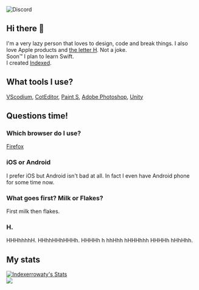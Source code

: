 ![Discord](https://img.shields.io/badge/Discord-Index%231337-%237289DA?style=for-the-badge&logo=discord&logoColor=White)
<h2 align="left">Hi there 👋</h2>
<p align="left">
  I'm a very lazy person that loves to design, code and break things. I also love Apple products and <a href="https://reddit.com/r/TheLetterH">the letter H</a>. Not a joke.<br>
  Soon™ I plan to learn Swift.<br>
  I created <a href="https://github.com/team-indexed">Indexed</a>.
</p>

<h2 align="left">What tools I use?</h2>
<p><a href="https://vscodium.com/">VScodium</a>, <a href="https://coteditor.com/">CotEditor</a>, <a href="https://apps.apple.com/us/app/paint-s/id736473980">Paint S</a>, <a href="https://www.adobe.com/products/photoshop.html">Adobe Photoshop</a>, <a href="https://unity.com">Unity</a></p>

<h2>Questions time!</h2>

<h3>Which browser do I use?</h3>
<p><a href="https://www.mozilla.org/pl/firefox/new/">Firefox</a></p>

<h3>iOS or Android</h3>
<p>I prefer iOS but Android isn't bad at all. In fact I even have Android phone for some time now.</p>

<h3>What goes first? Milk or Flakes?</h3>
<p>First milk then flakes.</p>

<h3>H.</h3>
<p>HHHhhhhH. HHhhHHhHHHh. HHHHh h hhHhh hHHHhhh HHHHh hHhHhh.</p>

<h2 align="left">My stats</h2>
  <a href="https://github.com/Indexerrowaty" class="rich-diff-level-one">
    <img src="https://github-readme-stats.vercel.app/api?username=Indexerrowaty&count_private=true&show_icons=true&hide_title=true&include_all_commits=true" alt="Indexerrowaty's Stats" >
    <br>
  </a>
  <a href="https://github.com/anuraghazra/github-readme-stats">
  <img align="center" src="https://github-readme-stats.vercel.app/api/top-langs/?username=Indexerrowaty" />
</a>
